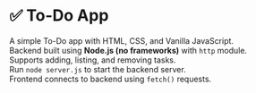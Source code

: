 # ✅ To-Do App

A simple To-Do app with HTML, CSS, and Vanilla JavaScript.  
Backend built using **Node.js (no frameworks)** with `http` module.  
Supports adding, listing, and removing tasks.  
Run `node server.js` to start the backend server.  
Frontend connects to backend using `fetch()` requests.
